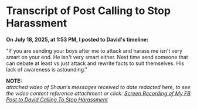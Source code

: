 # Transcript of Post Calling to Stop Harassment

**On July 18, 2025, at 1:53 PM, I posted to David's timeline:**

"If you are sending your boys after me to attack and harass me isn't very smart on your end. He isn't very smart either. Next time send someone that can debate at least vs just attack and rewrite facts to suit themselves. His lack of awareness is astounding."

**NOTE:**  
*attached video of Shaun's messages received to date redacted here, to see the video content reference attachment or click: [Screen Recording of My FB Post to David Calling To Stop Harassment](screen_recording_of_my_fb_post_to_david_calling_to_stop_harassment.md)*